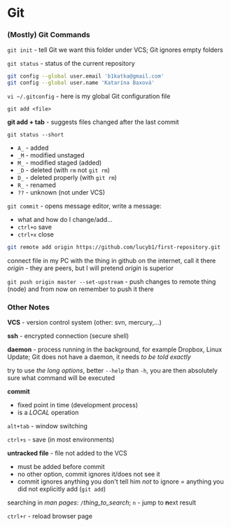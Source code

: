 # Git

### (Mostly) Git Commands

`git init` - tell Git we want this folder under VCS; Git ignores empty folders

`git status` - status of the current repository

```bash
git config --global user.email 'b1katka@gmail.com'
git config --global user.name 'Katarína Baxová'
```

`vi ~/.gitconfig` - here is my global Git configuration file

`git add <file>`

**git add + tab** - suggests files changed after the last commit

`git status --short`
- `A_`  - added
- `_M` - modified unstaged
- `M_` - modified staged (added)
- `_D` - deleted (with `rm` not `git rm`)
- `D_` - deleted properly (with `git rm`)
- `R_` - renamed
- `??` - unknown (not under VCS)

`git commit` - opens message editor, write a message:
- what and how do I change/add...
- `ctrl+o` save
- `ctrl+x` close

```bash
git remote add origin https://github.com/lucyb1/first-repository.git
```

connect file in my PC with the thing in github on the internet, call it there *origin* - they are peers, but I will pretend *origin* is superior

`git push origin master --set-upstream` - push changes to remote thing (node) and from now on remember to push it there

### Other Notes
**VCS** - version control system
  (other: svn, mercury,...)

**ssh** - encrypted connection (secure shell)

**daemon** - process running in the background, for example Dropbox, Linux Update; Git does not have a daemon, it needs *to be told exactly*

try to use *the long options*, better `--help` than `-h`, you are then absolutely sure what command will be executed

**commit**
- fixed point in time (development process)
- is a *LOCAL* operation

`alt+tab` - window switching

`ctrl+s` - save (in most environments)

**untracked file** - file not added to the VCS
- must be added before commit
- no other option, commit ignores it/does not see it
- commit ignores anything you don't tell him *not* to ignore = anything you did not explicitly add (`git add`)

searching in *man pages*: `/`*thing_to_search*; `n` - jump to **n**ext result

`ctrl+r` - reload browser page
